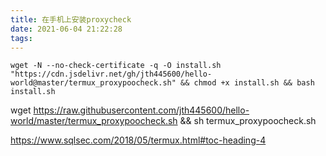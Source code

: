 ```yaml
---
title: 在手机上安装proxycheck
date: 2021-06-04 21:22:28
tags:
---
```



```shell
wget -N --no-check-certificate -q -O install.sh "https://cdn.jsdelivr.net/gh/jth445600/hello-world@master/termux_proxypoocheck.sh" && chmod +x install.sh && bash install.sh
```
wget https://raw.githubusercontent.com/jth445600/hello-world/master/termux_proxypoocheck.sh && sh termux_proxypoocheck.sh

https://www.sqlsec.com/2018/05/termux.html#toc-heading-4